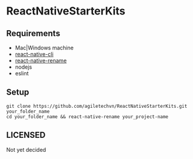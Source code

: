 # ReactNativeStarterKits

## Requirements
- Mac|Windows machine
- [react-native-cli](https://facebook.github.io/react-native/docs/getting-started.html#installing-dependencies)
- [react-native-rename](https://www.npmjs.com/package/react-native-rename)
- nodejs
- eslint

## Setup
```
git clone https://github.com/agiletechvn/ReactNativeStarterKits.git your_folder_name
cd your_folder_name && react-native-rename your_project-name
```

## LICENSED

Not yet decided
